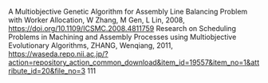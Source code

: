 A Multiobjective Genetic Algorithm for Assembly Line Balancing Problem with Worker Allocation, W Zhang, M Gen, L Lin, 2008, https://doi.org/10.1109/ICSMC.2008.4811759
Research on Scheduling Problems in Machining and Assembly Processes using Multiobjective Evolutionary Algorithms, ZHANG, Wenqiang, 2011, https://waseda.repo.nii.ac.jp/?action=repository_action_common_download&item_id=19557&item_no=1&attribute_id=20&file_no=3
111
